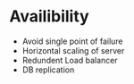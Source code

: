 # Availibility
  - Avoid single point of failure
  - Horizontal scaling of server
  - Redundent Load balancer
  - DB replication
